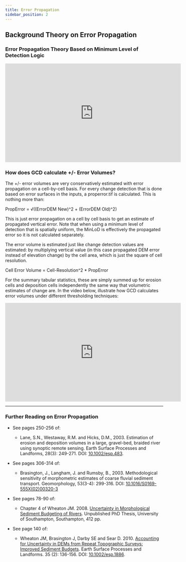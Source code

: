 ```yaml
---
title: Error Propagation
sidebar_position: 2
---
```


## Background Theory on Error Propagation

### Error Propagation Theory Based on Minimum Level of Detection Logic


<div align="center">
  <iframe width="560" height="315" src="https://www.youtube.com/embed/boXszBr0RHQ" frameBorder="0" allow="encrypted-media" allowFullScreen title="Error Propagation Theory Video"></iframe>
</div>

### How does GCD calculate +/- Error Volumes?

The +/- error volumes are very conservatively estimated with error propagation on a cell-by-cell basis. For every change detection that is done based on error surfaces in the inputs, a properror.tif is calculated. This is nothing more than:

  PropError = √((ErrorDEM New)^2 + (ErrorDEM Old)^2)

This is just error propagation on a cell by cell basis to get an estimate of propagated vertical error. Note that when using a minimum level of detection that is spatially uniform, the MinLoD is effectively the propagated error so it is not calculated separately. 

The error volume is estimated just like change detection values are estimated: by multiplying vertical value (in this case propagated DEM error instead of elevation change) by the cell area, which is just the square of cell resolution.

  Cell Error Volume = Cell-Resolution^2 * PropError

For the summary tabular statistics, these are simply summed up for erosion cells and deposition cells independently the same way that volumetric estimates of change are. In the video below, illustrate how GCD calculates error volumes under different thresholding techniques:


<div align="center">
  <iframe width="560" height="315" src="https://www.youtube.com/embed/FHBcCf2Nx5k" frameBorder="0" allow="encrypted-media" allowFullScreen title="GCD Error Volumes Video"></iframe>
</div>


--------------

### Further Reading on Error Propagation

- See pages 250-256 of:
  - Lane, S.N., Westaway, R.M. and Hicks, D.M., 2003. Estimation of erosion and deposition volumes in a large, gravel-bed, braided river using synoptic remote sensing. Earth Surface Processes and Landforms, 28(3): 249-271. DOI: [10.1002/esp.483](http://dx.doi.org/10.1002/esp.483).

- See pages 306-314 of:
  - Brasington, J., Langham, J. and Rumsby, B., 2003. Methodological sensitivity of morphometric estimates of coarse fluvial sediment transport. Geomorphology, 53(3-4): 299-316. DOI: [10.1016/S0169-555X(02)00320-3](http://dx.doi.org/10.1016/S0169-555X%2802%2900320-3) 

- See pages 78-90 of: 
  - Chapter 4 of Wheaton JM. 2008. [Uncertainty in Morphological Sediment Budgeting of Rivers](http://www.joewheaton.org/Home/research/projects-1/morphological-sediment-budgeting/phdthesis). Unpublished PhD Thesis, University of Southampton, Southampton, 412 pp.

- See page 140 of:
  - Wheaton JM, Brasington J, Darby SE and Sear D. 2010. [Accounting for Uncertainty in DEMs from Repeat Topographic Surveys: Improved Sediment Budgets](http://dx.doi.org/10.1002/esp.1886). Earth Surface Processes and Landforms. 35 (2): 136-156. DOI: [10.1002/esp.1886](http://dx.doi.org/10.1002/esp.1886).
